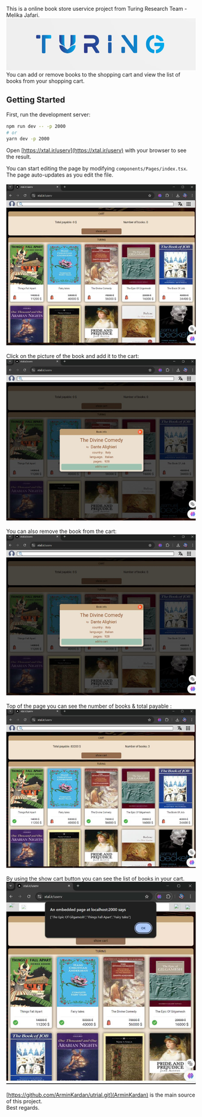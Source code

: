 This is a online book store uservice project from Turing Research Team - Melika Jafari.
<img src="https://github.com/ArminKardan/utrialv2/blob/master/turing.png?raw=true"/>
You can add or remove books to the shopping cart and view the list of books from your shopping cart.
## Getting Started

First, run the development server:

```bash
npm run dev -- -p 2000
# or
yarn dev -p 2000
```



Open [https://xtal.ir/userv](https://xtal.ir/userv) with your browser to see the result.

You can start editing the page by modifying `components/Pages/index.tsx`. The page auto-updates as you edit the file.
<br/>
<br/>
<img src="https://github.com/melikajafari79/uBookShop/blob/main/20240910_194824_1397894725.jpg" />
<br/>
<br/>
Click on the picture of the book and add it to the cart:
<img src="https://github.com/melikajafari79/uBookShop/blob/main/20240910_194946_1910981184.jpg" />
<br/>
<br/>
You can also remove the book from the cart:
<img src="https://github.com/melikajafari79/uBookShop/blob/main/20240910_194946_1910981184.jpg" />
<br/>
<br/>
Top of the page you can see the number of books & total payable :
<img src="https://github.com/melikajafari79/uBookShop/blob/main/20240910_195221_1374374436.jpg" />
<br/>
<br/>
By using the show cart button you can see the list of books in your cart.
<img src="https://github.com/melikajafari79/uBookShop/blob/main/20240910_233730_1801194786.jpg" />
<br/>
<br/>
[https://github.com/ArminKardan/utrial.git](ArminKardan) is the main source of this project.
<br/>
Best regards.
